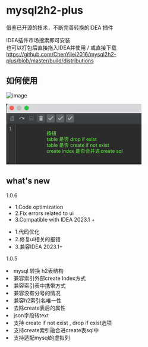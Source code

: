 # mysql2h2-plus
借鉴已开源的技术，不断完善转换的IDEA 插件

IDEA插件市场搜索即可安装  
也可以打包后直接拖入IDEA并使用 / 或直接下载 https://github.com/ChenYilei2016/mysql2h2-plus/blob/master/build/distributions

<h2>如何使用</h2>
  
![image](https://user-images.githubusercontent.com/31011150/190112719-871a14fc-82fc-45fe-a21d-5a4e6a1f0365.png)  
  
![img.png](img.png)

<h2>what's new</h2>
      <p>1.0.6</p>
      <ul>
        <li>1.Code optimization</li>
        <li>2.Fix errors related to ui</li>
        <li>3.Compatible with IDEA 2023.1 +</li>
      </ul>
      <ul>
        <li>1.代码优化</li>
        <li>2.修复ui相关的报错</li>
        <li>3.兼容IDEA 2023.1+ </li>
      </ul>


<p>1.0.5</p>  
<li>mysql 转换 h2表结构    </li>
<li>兼容索引外部create Index方式  </li>
<li>兼容索引表中携带方式  </li>
<li>兼容没有分号的情况  </li>
<li>兼容h2索引名唯一性  </li>
<li>去除create表后的属性  </li>
<li>json字段转text  </li>
<li>支持 create if not exist , drop if exist选项  </li>
<li>支持create索引融合进create表sql中  </li>
<li>支持适配mysql的虚拟列  </li>

